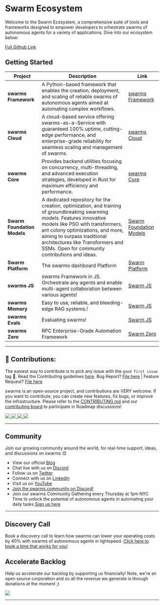 # Swarm Ecosystem

Welcome to the Swarm Ecosystem, a comprehensive suite of tools and frameworks designed to empower developers to orhestrate swarms of autonomous agents for a variety of applications. Dive into our ecosystem below:

[Full Github Link](https://github.com/kyegomez/swarm-ecosystem)

## Getting Started

| Project                     | Description                                                                                                                                                                                                                                                                                                           | Link                                                                                         |
| --------------------------- | --------------------------------------------------------------------------------------------------------------------------------------------------------------------------------------------------------------------------------------------------------------------------------------------------------------------- | -------------------------------------------------------------------------------------------- |
| **swarms Framework**        | A Python-based framework that enables the creation, deployment, and scaling of reliable swarms of autonomous agents aimed at automating complex workflows.                                                                                                                                                            | [swarms Framework](https://github.com/kyegomez/swarms)                                       |
| **swarms Cloud**            | A cloud-based service offering swarms-as-a-Service with guaranteed 100% uptime, cutting-edge performance, and enterprise-grade reliability for seamless scaling and management of swarms.                                                                                                                             | [swarms Cloud](https://github.com/kyegomez/swarms-cloud)                                     |
| **swarms Core**             | Provides backend utilities focusing on concurrency, multi-threading, and advanced execution strategies, developed in Rust for maximum efficiency and performance.                                                                                                                                                     | [swarms Core](https://github.com/kyegomez/swarms-core)                                       |
| **Swarm Foundation Models** | A dedicated repository for the creation, optimization, and training of groundbreaking swarming models. Features innovative models like PSO with transformers, ant colony optimizations, and more, aiming to surpass traditional architectures like Transformers and SSMs. Open for community contributions and ideas. | [Swarm Foundation Models](https://github.com/kyegomez/swarms-pytorch)                        |
| **Swarm Platform**          | The swarms dashboard Platform                                                                                                                                                                                                                                                                                         | [Swarm Platform](https://github.com/kyegomez/swarms-platform)                                |
| **swarms JS**               | swarms Framework in JS. Orchestrate any agents and enable multi-agent collaboration between various agents!                                                                                                                                                                                                           | [Swarm JS](https://github.com/kyegomez/swarms-js)                                            |
| **swarms Memory**           | Easy to use, reliable, and bleeding-edge RAG systems.!                                                                                                                                                                                                                                                                | [Swarm JS](https://github.com/kyegomez/swarms-memory)                                        |
| **swarms Evals**            | Evaluating swarms!                                                                                                                                                                                                                                                                                                    | [Swarm JS](https://github.com/kyegomez/swarms-evals)                                         |
| **swarms Zero**             | RPC Enterprise-Grade Automation Framework                                                                                                                                                                                                                                                                             | [Swarm Zero](<[https://github.com/kyegomez/swarms-evals](https://github.com/kyegomez/Zero)>) |

---

## 🫶 Contributions:

The easiest way to contribute is to pick any issue with the `good first issue` tag 💪. Read the Contributing guidelines [here](/CONTRIBUTING.md). Bug Report? [File here](https://github.com/swarms/gateway/issues) | Feature Request? [File here](https://github.com/swarms/gateway/issues)

swarms is an open-source project, and contributions are VERY welcome. If you want to contribute, you can create new features, fix bugs, or improve the infrastructure. Please refer to the [CONTRIBUTING.md](https://github.com/kyegomez/swarms/blob/master/CONTRIBUTING.md) and our [contributing board](https://github.com/users/kyegomez/projects/1) to participate in Roadmap discussions!

<a href="https://github.com/kyegomez/swarms/graphs/contributors">
  <img src="https://contrib.rocks/image?repo=kyegomez/swarms" />
</a>

<a href="https://github.com/kyegomez/swarms/graphs/contributors">
  <img src="https://contrib.rocks/image?repo=kyegomez/swarms-cloud" />
</a>

<a href="https://github.com/kyegomez/swarms/graphs/contributors">
  <img src="https://contrib.rocks/image?repo=kyegomez/swarms-platform" />
</a>

<a href="https://github.com/kyegomez/swarms/graphs/contributors">
  <img src="https://contrib.rocks/image?repo=kyegomez/swarms-js" />
</a>

---

## Community

Join our growing community around the world, for real-time support, ideas, and discussions on swarms 😊

- View our official [Blog](https://docs.swarms.world)
- Chat live with us on [Discord](https://discord.gg/kS3rwKs3ZC)
- Follow us on [Twitter](https://twitter.com/kyegomez)
- Connect with us on [LinkedIn](https://www.linkedin.com/company/the-swarm-corporation)
- Visit us on [YouTube](https://www.youtube.com/channel/UC9yXyitkbU_WSy7bd_41SqQ)
- [Join the swarms community on Discord!](https://discord.gg/AJazBmhKnr)
- Join our swarms Community Gathering every Thursday at 1pm NYC Time to unlock the potential of autonomous agents in automating your daily tasks [Sign up here](https://lu.ma/5p2jnc2v)

---

## Discovery Call

Book a discovery call to learn how swarms can lower your operating costs by 40% with swarms of autonomous agents in lightspeed. [Click here to book a time that works for you!](https://calendly.com/swarm-corp/30min?month=2023-11)

## Accelerate Backlog

Help us accelerate our backlog by supporting us financially! Note, we're an open source corporation and so all the revenue we generate is through donations at the moment ;)

<a href="https://polar.sh/kyegomez"><img src="https://polar.sh/embed/fund-our-backlog.svg?org=kyegomez" /></a>

---
